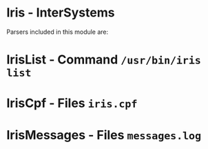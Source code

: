 Iris - InterSystems
===================
Parsers included in this module are:

IrisList - Command ``/usr/bin/iris list``
=========================================

IrisCpf - Files ``iris.cpf``
============================

IrisMessages - Files ``messages.log``
=====================================